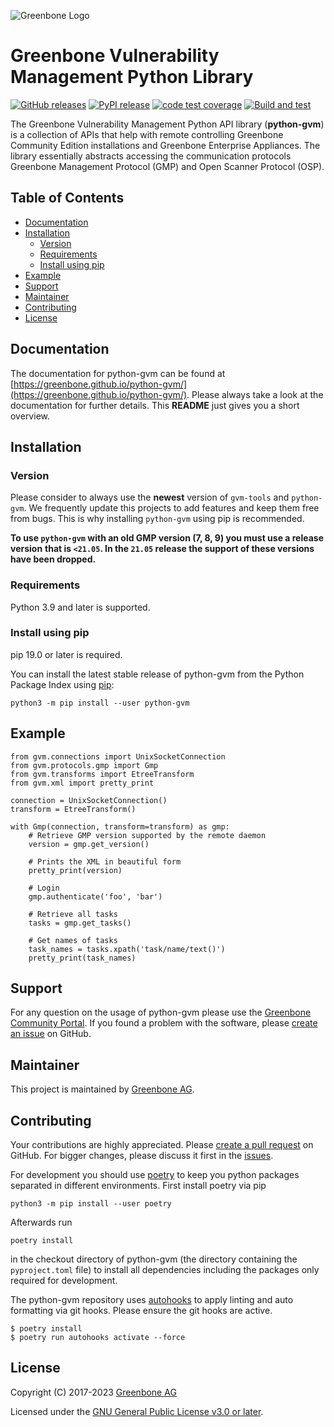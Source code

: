 ![Greenbone Logo](https://www.greenbone.net/wp-content/uploads/gb_new-logo_horizontal_rgb_small.png)

# Greenbone Vulnerability Management Python Library <!-- omit in toc -->

[![GitHub releases](https://img.shields.io/github/release-pre/greenbone/python-gvm.svg)](https://github.com/greenbone/python-gvm/releases)
[![PyPI release](https://img.shields.io/pypi/v/python-gvm.svg)](https://pypi.org/project/python-gvm/)
[![code test coverage](https://codecov.io/gh/greenbone/python-gvm/branch/main/graph/badge.svg)](https://codecov.io/gh/greenbone/python-gvm)
[![Build and test](https://github.com/greenbone/python-gvm/actions/workflows/ci-python.yml/badge.svg)](https://github.com/greenbone/python-gvm/actions/workflows/ci-python.yml)

The Greenbone Vulnerability Management Python API library (**python-gvm**) is a
collection of APIs that help with remote controlling Greenbone Community Edition
installations and Greenbone Enterprise Appliances. The library essentially
abstracts accessing the communication protocols Greenbone Management Protocol
(GMP) and Open Scanner Protocol (OSP).

## Table of Contents <!-- omit in toc -->

- [Documentation](#documentation)
- [Installation](#installation)
  - [Version](#version)
  - [Requirements](#requirements)
  - [Install using pip](#install-using-pip)
- [Example](#example)
- [Support](#support)
- [Maintainer](#maintainer)
- [Contributing](#contributing)
- [License](#license)

## Documentation

The documentation for python-gvm can be found at
[https://greenbone.github.io/python-gvm/](https://greenbone.github.io/python-gvm/).
Please always take a look at the documentation for further details. This
**README** just gives you a short overview.

## Installation

### Version

Please consider to always use the **newest** version of `gvm-tools` and `python-gvm`.
We frequently update this projects to add features and keep them free from bugs.
This is why installing `python-gvm` using pip is recommended.

**To use `python-gvm` with an old GMP version (7, 8, 9) you must use a release version**
**that is `<21.05`. In the `21.05` release the support of these versions have been dropped.**

### Requirements

Python 3.9 and later is supported.

### Install using pip

pip 19.0 or later is required.

You can install the latest stable release of python-gvm from the Python Package
Index using [pip](https://pip.pypa.io/):

    python3 -m pip install --user python-gvm

## Example

```python3
from gvm.connections import UnixSocketConnection
from gvm.protocols.gmp import Gmp
from gvm.transforms import EtreeTransform
from gvm.xml import pretty_print

connection = UnixSocketConnection()
transform = EtreeTransform()

with Gmp(connection, transform=transform) as gmp:
    # Retrieve GMP version supported by the remote daemon
    version = gmp.get_version()

    # Prints the XML in beautiful form
    pretty_print(version)

    # Login
    gmp.authenticate('foo', 'bar')

    # Retrieve all tasks
    tasks = gmp.get_tasks()

    # Get names of tasks
    task_names = tasks.xpath('task/name/text()')
    pretty_print(task_names)
```

## Support

For any question on the usage of python-gvm please use the
[Greenbone Community Portal](https://community.greenbone.net/c/gmp). If you
found a problem with the software, please
[create an issue](https://github.com/greenbone/gvm-tools/issues)
on GitHub.

## Maintainer

This project is maintained by [Greenbone AG](https://www.greenbone.net/).

## Contributing

Your contributions are highly appreciated. Please
[create a pull request](https://github.com/greenbone/python-gvm/pulls) on GitHub.
For bigger changes, please discuss it first in the
[issues](https://github.com/greenbone/python-gvm/issues).

For development you should use [poetry](https://python-poetry.org)
to keep you python packages separated in different environments. First install
poetry via pip

```shell
python3 -m pip install --user poetry
```

Afterwards run

```shell
poetry install
```

in the checkout directory of python-gvm (the directory containing the
`pyproject.toml` file) to install all dependencies including the packages only
required for development.

The python-gvm repository uses [autohooks](https://github.com/greenbone/autohooks)
to apply linting and auto formatting via git hooks. Please ensure the git hooks
are active.

    $ poetry install
    $ poetry run autohooks activate --force

## License

Copyright (C) 2017-2023 [Greenbone AG](https://www.greenbone.net/)

Licensed under the [GNU General Public License v3.0 or later](LICENSE).

